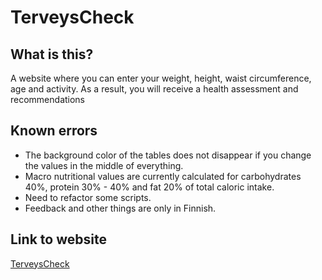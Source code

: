 # TerveysCheck

## What is this?
A website where you can enter your weight, height, waist circumference, age and activity.
As a result, you will receive a health assessment and recommendations

## Known errors
- The background color of the tables does not disappear if you change the values in the middle of everything.
- Macro nutritional values are currently calculated for carbohydrates 40%, protein 30% - 40% and fat 20% of total caloric intake.
- Need to refactor some scripts.
- Feedback and other things are only in Finnish.

## Link to website
[TerveysCheck](https://webvahvero.github.io/TerveysCheck/)
